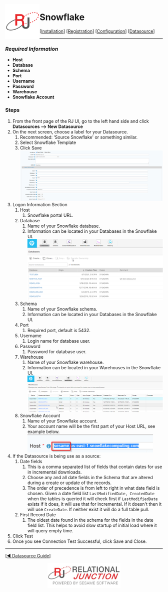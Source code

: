  <a href="http://www.sesamesoftware.com"><img align=left src="../images/RJOrbit110x110.png"></img></a>

[comment]: # (Change Heading to reflect Datasource)

#  Snowflake

[comment]: # (Leave Nav BAR untouched)

[[Installation](../guides/installguide.md)] [[Registration](../guides/RegistrationGuide.md)] [[Configuration](../guides/configurationGuide.md)] [[Datasource](../guides/DatasourceGuide.md)]

---

[comment]: # (Leave Or Alter Required info as needed)

### *Required Information*

* **Host**
* **Database**	
* **Schema** 	
* **Port**
* **Username**
* **Password**
* **Warehouse**
* **Snowflake Account**

### Steps

[comment]: # (step 1 is common to all Datasources)
[comment]: # (Step 2.1and 2.2 should be adjusted for Data Source specific)
[comment]: # (Step 3 should be Image of the datasource you can add the screenshot to the images folder or create a placeholder like {image of datasource screen})
[comment]: # (adjust step 4 and below as needed)

1. From the front page of the RJ UI, go to the left hand side and click **Datasources --> New Datasource**
2. On the next screen, choose a label for your Datasource.
   1. Recommended: ‘Source Snowflake' or something similar.
   2. Select Snowflake Template
   3. Click Save
   ![Snowflake Datasource](../images/snowflake.png)
3. Logon Information Section
   1. Host
      1. Snowflake portal URL.
   2. Database
      1. Name of your Snowflake database.
      2. Information can be located in your Databases in the Snowflake UI.
   ![Snowflake UI](../images/snowflake1.png)
   1. Schema
      1. Name of your Snowflake schema.
      2. Information can be located in your Databases in the Snowflake UI.
   2. Port
      1. Required port, default is 5432.
   3. Username
      1. Login name for database user.
   4. Password
      1. Password for database user.
   5. Warehouse
      1. Name of your Snowflake warehouse.
      2. Information can be located in your Warehouses in the Snowflake UI.
   ![Snowflake UI](../images/snowflake2.png)
   1. Snowflake Account
      1. Name of your Snowflake account.
      2. Your account name will be the first part of your Host URL, see example below.
   ![Snowflake UI](../images/snowflake3.png)
4. If the Datasource is being use as a source:
      1. Date fields
         1. This is a comma separated list of fields that contain dates for use in incremental downloads.
         2. Choose any and all date fields in the Schema that are altered during a create or update of the records.
         3. The order of precedence is from left to right in what date field is chosen. Given a date field list `LastModifiedDate, CreatedDate` when the tables is queried it will check first if `LastModifiedDate` exists if it does, it will use that for incremental. If it doesn't then it will use `CreateDate`. If neither exist it will do a full table pull.
      2. First Record Date
         1. The oldest date found in the schema for the fields in the date field list. This helps to avoid slow startup of initial load where it will query empty time.
5. Click Test
6. Once you see Connection Test Successful, click Save and Close.

---

[[&#9664; Datasource Guide](../guides/DatasourceGuide.md)]

<p align="center" >  <a href="http://www.sesamesoftware.com"><img align=center src="../images/poweredBy.png" height="80px"></img></a> </p>
